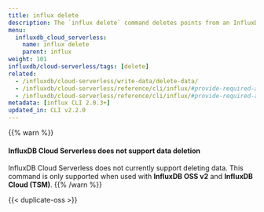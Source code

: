 ```yaml
---
title: influx delete
description: The `influx delete` command deletes points from an InfluxDB bucket.
menu:
  influxdb_cloud_serverless:
    name: influx delete
    parent: influx
weight: 101
influxdb/cloud-serverless/tags: [delete]
related:
  - /influxdb/cloud-serverless/write-data/delete-data/
  - /influxdb/cloud-serverless/reference/cli/influx/#provide-required-authentication-credentials, influx CLI—Provide required authentication credentials
  - /influxdb/cloud-serverless/reference/cli/influx/#provide-required-authentication-credentials, influx CLI—Provide required authentication credentials
metadata: [influx CLI 2.0.3+]
updated_in: CLI v2.2.0
---
```


{{% warn %}}
#### InfluxDB Cloud Serverless does not support data deletion

InfluxDB Cloud Serverless does not currently support deleting data.
This command is only supported when used with **InfluxDB OSS v2** and
**InfluxDB Cloud (TSM)**.
{{% /warn %}}

{{< duplicate-oss >}}
